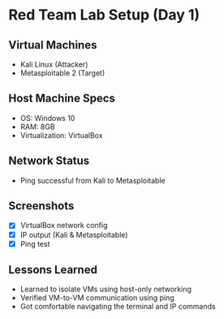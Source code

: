 # Red Team Lab Setup (Day 1)

## Virtual Machines
- Kali Linux (Attacker)
- Metasploitable 2 (Target)

## Host Machine Specs
- OS: Windows 10
- RAM: 8GB
- Virtualization: VirtualBox


## Network Status
- Ping successful from Kali to Metasploitable

## Screenshots
- [x] VirtualBox network config
- [x] IP output (Kali & Metasploitable)
- [x] Ping test

## Lessons Learned
- Learned to isolate VMs using host-only networking
- Verified VM-to-VM communication using ping
- Got comfortable navigating the terminal and IP commands
